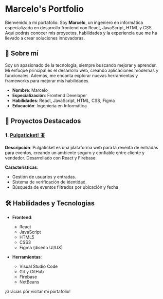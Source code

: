 # Marcelo's Portfolio

Bienvenido a mi portafolio. Soy **Marcelo**, un ingeniero en informática especializado en desarrollo frontend con React, JavaScript, HTML y CSS. Aquí podrás conocer mis proyectos, habilidades y la experiencia que me ha llevado a crear soluciones innovadoras.

## 🌱 Sobre mí

Soy un apasionado de la tecnología, siempre buscando mejorar y aprender. Mi enfoque principal es el desarrollo web, creando aplicaciones modernas y funcionales. Además, me encanta explorar nuevas herramientas y frameworks para mejorar mis habilidades.

- **Nombre**: Marcelo
- **Especialización**: Frontend Developer
- **Habilidades**: React, JavaScript, HTML, CSS, Figma
- **Educación**: Ingeniería en Informática

## 📂 Proyectos Destacados

### 1. [Pulgaticket! 🪳](https://github.com/tu-usuario/pulgaticket)
   **Descripción**: Pulgaticket es una plataforma web para la reventa de entradas para eventos, creando un ambiente seguro y confiable entre cliente y vendedor. Desarrollado con React y Firebase.
   
   **Características**:
   - Gestión de usuarios y entradas.
   - Sistema de verificación de identidad.
   - Búsqueda de eventos filtrados por ubicación y fecha.

## 🛠️ Habilidades y Tecnologías

- **Frontend**:
  - React
  - JavaScript
  - HTML5
  - CSS3
  - Figma (diseño UI/UX)
  
- **Herramientas**:
  - Visual Studio Code
  - Git y GitHub
  - Firebase
  - NetBeans

¡Gracias por visitar mi portafolio!
